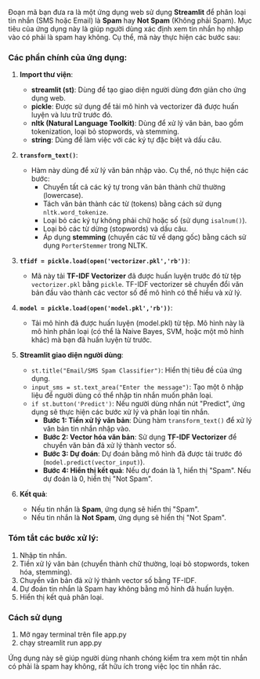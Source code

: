 Đoạn mã bạn đưa ra là một ứng dụng web sử dụng **Streamlit** để phân loại tin nhắn (SMS hoặc Email) là **Spam** hay **Not Spam** (Không phải Spam). Mục tiêu của ứng dụng này là giúp người dùng xác định xem tin nhắn họ nhập vào có phải là spam hay không. Cụ thể, mã này thực hiện các bước sau:

### Các phần chính của ứng dụng:

1. **Import thư viện**:
   - **streamlit (st)**: Dùng để tạo giao diện người dùng đơn giản cho ứng dụng web.
   - **pickle**: Được sử dụng để tải mô hình và vectorizer đã được huấn luyện và lưu trữ trước đó.
   - **nltk (Natural Language Toolkit)**: Dùng để xử lý văn bản, bao gồm tokenization, loại bỏ stopwords, và stemming.
   - **string**: Dùng để làm việc với các ký tự đặc biệt và dấu câu.
   
2. **`transform_text()`**:
   - Hàm này dùng để xử lý văn bản nhập vào. Cụ thể, nó thực hiện các bước:
     - Chuyển tất cả các ký tự trong văn bản thành chữ thường (lowercase).
     - Tách văn bản thành các từ (tokens) bằng cách sử dụng `nltk.word_tokenize`.
     - Loại bỏ các ký tự không phải chữ hoặc số (sử dụng `isalnum()`).
     - Loại bỏ các từ dừng (stopwords) và dấu câu.
     - Áp dụng **stemming** (chuyển các từ về dạng gốc) bằng cách sử dụng `PorterStemmer` trong NLTK.
   
3. **`tfidf = pickle.load(open('vectorizer.pkl','rb'))`**:
   - Mã này tải **TF-IDF Vectorizer** đã được huấn luyện trước đó từ tệp `vectorizer.pkl` bằng `pickle`. TF-IDF vectorizer sẽ chuyển đổi văn bản đầu vào thành các vector số để mô hình có thể hiểu và xử lý.

4. **`model = pickle.load(open('model.pkl','rb'))`**:
   - Tải mô hình đã được huấn luyện (model.pkl) từ tệp. Mô hình này là mô hình phân loại (có thể là Naive Bayes, SVM, hoặc một mô hình khác) mà bạn đã huấn luyện từ trước.

5. **Streamlit giao diện người dùng**:
   - `st.title("Email/SMS Spam Classifier")`: Hiển thị tiêu đề của ứng dụng.
   - `input_sms = st.text_area("Enter the message")`: Tạo một ô nhập liệu để người dùng có thể nhập tin nhắn muốn phân loại.
   - `if st.button('Predict')`: Nếu người dùng nhấn nút "Predict", ứng dụng sẽ thực hiện các bước xử lý và phân loại tin nhắn.
     - **Bước 1: Tiền xử lý văn bản**: Dùng hàm `transform_text()` để xử lý văn bản tin nhắn nhập vào.
     - **Bước 2: Vector hóa văn bản**: Sử dụng **TF-IDF Vectorizer** để chuyển văn bản đã xử lý thành vector số.
     - **Bước 3: Dự đoán**: Dự đoán bằng mô hình đã được tải trước đó (`model.predict(vector_input)`).
     - **Bước 4: Hiển thị kết quả**: Nếu dự đoán là 1, hiển thị "Spam". Nếu dự đoán là 0, hiển thị "Not Spam".
   
6. **Kết quả**:
   - Nếu tin nhắn là **Spam**, ứng dụng sẽ hiển thị "Spam".
   - Nếu tin nhắn là **Not Spam**, ứng dụng sẽ hiển thị "Not Spam".

### Tóm tắt các bước xử lý:
1. Nhập tin nhắn.
2. Tiền xử lý văn bản (chuyển thành chữ thường, loại bỏ stopwords, token hóa, stemming).
3. Chuyển văn bản đã xử lý thành vector số bằng TF-IDF.
4. Dự đoán tin nhắn là Spam hay không bằng mô hình đã huấn luyện.
5. Hiển thị kết quả phân loại.

### Cách sử dụng
1. Mở ngay terminal trên file app.py
2. chạy streamlit run app.py

Ứng dụng này sẽ giúp người dùng nhanh chóng kiểm tra xem một tin nhắn có phải là spam hay không, rất hữu ích trong việc lọc tin nhắn rác.
